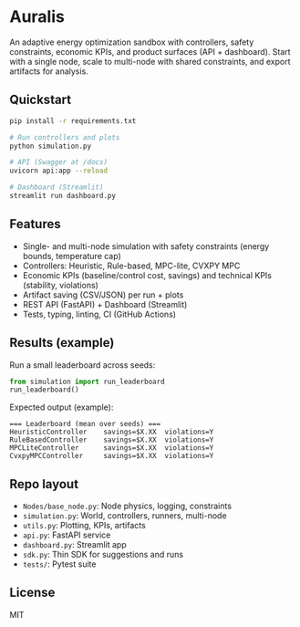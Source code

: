 # Auralis
An adaptive energy optimization sandbox with controllers, safety constraints, economic KPIs, and product surfaces (API + dashboard). Start with a single node, scale to multi-node with shared constraints, and export artifacts for analysis.

## Quickstart

```bash
pip install -r requirements.txt

# Run controllers and plots
python simulation.py

# API (Swagger at /docs)
uvicorn api:app --reload

# Dashboard (Streamlit)
streamlit run dashboard.py
```

## Features
- Single- and multi-node simulation with safety constraints (energy bounds, temperature cap)
- Controllers: Heuristic, Rule-based, MPC-lite, CVXPY MPC
- Economic KPIs (baseline/control cost, savings) and technical KPIs (stability, violations)
- Artifact saving (CSV/JSON) per run + plots
- REST API (FastAPI) + Dashboard (Streamlit)
- Tests, typing, linting, CI (GitHub Actions)

## Results (example)
Run a small leaderboard across seeds:

```python
from simulation import run_leaderboard
run_leaderboard()
```

Expected output (example):

```
=== Leaderboard (mean over seeds) ===
HeuristicController    savings=$X.XX  violations=Y
RuleBasedController    savings=$X.XX  violations=Y
MPCLiteController      savings=$X.XX  violations=Y
CvxpyMPCController     savings=$X.XX  violations=Y
```

## Repo layout
- `Nodes/base_node.py`: Node physics, logging, constraints
- `simulation.py`: World, controllers, runners, multi-node
- `utils.py`: Plotting, KPIs, artifacts
- `api.py`: FastAPI service
- `dashboard.py`: Streamlit app
- `sdk.py`: Thin SDK for suggestions and runs
- `tests/`: Pytest suite

## License
MIT
